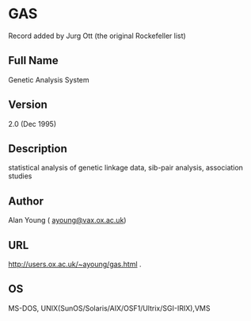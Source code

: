 # GAS
Record added by Jurg Ott (the original Rockefeller list)

## Full Name
Genetic Analysis System

## Version
2.0 (Dec 1995)

## Description
statistical analysis of genetic linkage data, sib-pair analysis, association studies

## Author
Alan Young ( ayoung@vax.ox.ac.uk)

## URL
http://users.ox.ac.uk/~ayoung/gas.html .

## OS
MS-DOS, UNIX(SunOS/Solaris/AIX/OSF1/Ultrix/SGI-IRIX),VMS